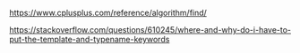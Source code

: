 https://www.cplusplus.com/reference/algorithm/find/


https://stackoverflow.com/questions/610245/where-and-why-do-i-have-to-put-the-template-and-typename-keywords